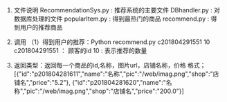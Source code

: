 1. 文件说明
RecommendationSys.py : 推荐系统的主要文件
DBhandler.py : 对数据库处理的文件
popularItem.py : 得到最热门的商品
recommend.py : 得到用户的推荐商品

2. 调用
（1）得到用户的推荐：Python recommend.py c201804291551 10
c201804291551 ： 顾客的id
10 : 表示推荐的数量

3. 返回类型：返回每一个商品的id,名称，图片url，店铺名称，价格
格式；
[{"id":"p201804281611","name":"名称","pic":"/web/imag.png","shop":"店铺名","price":"5.2"},
 {"id":"p201804281620","name":"名称","pic":"/web/imag.png","shop":"店铺名","price":"200.0"}]

